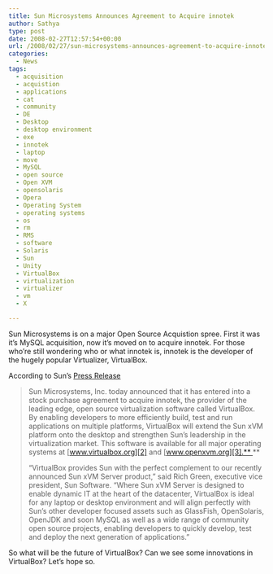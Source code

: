```yaml
---
title: Sun Microsystems Announces Agreement to Acquire innotek
author: Sathya
type: post
date: 2008-02-27T12:57:54+00:00
url: /2008/02/27/sun-microsystems-announces-agreement-to-acquire-innotek/
categories:
  - News
tags:
  - acquisition
  - acquistion
  - applications
  - cat
  - community
  - DE
  - Desktop
  - desktop environment
  - exe
  - innotek
  - laptop
  - move
  - MySQL
  - open source
  - Open XVM
  - opensolaris
  - Opera
  - Operating System
  - operating systems
  - os
  - rm
  - RMS
  - software
  - Solaris
  - Sun
  - Unity
  - VirtualBox
  - virtualization
  - virtualizer
  - vm
  - X

---
```

Sun Microsystems is on a major Open Source Acquistion spree. First it was it&#8217;s MySQL acquisition, now it&#8217;s moved on to acquire innotek. For those who&#8217;re still wondering who or what innotek is, innotek is the developer of the hugely popular Virtualizer, VirtualBox.

According to Sun&#8217;s [Press Release][1]

> Sun Microsystems, Inc. today announced that it has entered into a stock purchase agreement to acquire innotek, the provider of the leading edge, open source virtualization software called VirtualBox. By enabling developers to more efficiently build, test and run applications on multiple platforms, VirtualBox will extend the Sun xVM platform onto the desktop and strengthen Sun&#8217;s leadership in the virtualization market. This software is available for all major operating systems at [www.virtualbox.org][2] and [www.openxvm.org][3].** ** 
> 
> &#8220;VirtualBox provides Sun with the perfect complement to our recently announced Sun xVM Server product,&#8221; said Rich Green, executive vice president, Sun Software. &#8220;Where Sun xVM Server is designed to enable dynamic IT at the heart of the datacenter, VirtualBox is ideal for any laptop or desktop environment and will align perfectly with Sun&#8217;s other developer focused assets such as GlassFish, OpenSolaris, OpenJDK and soon MySQL as well as a wide range of community open source projects, enabling developers to quickly develop, test and deploy the next generation of applications.&#8221;

So what will be the future of VirtualBox? Can we see some innovations in VirtualBox? Let&#8217;s hope so.

 [1]: http://www.sun.com/aboutsun/pr/2008-02/sunflash.20080212.1.xml
 [2]: http://www.virtualbox.org/
 [3]: http://www.openxvm.org/